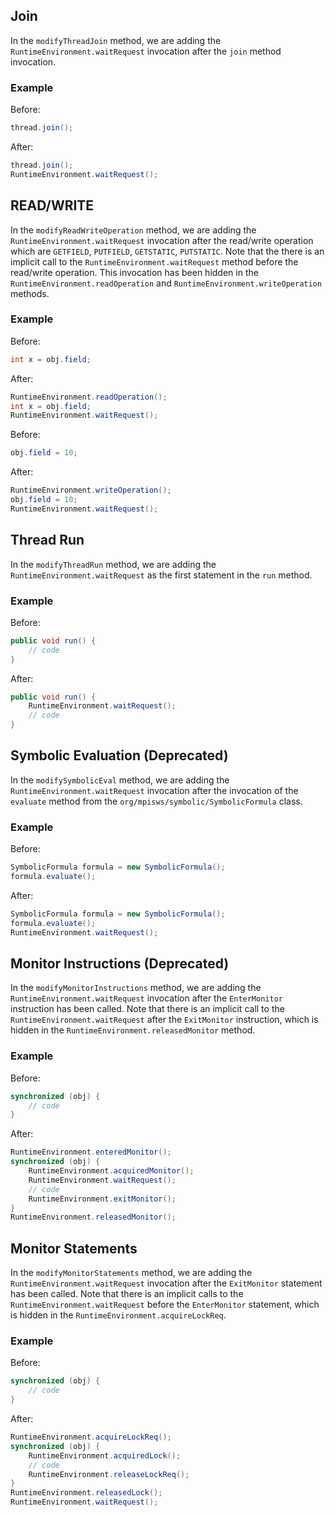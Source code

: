 ## Join

In the `modifyThreadJoin` method, we are adding the `RuntimeEnvironment.waitRequest` invocation after the `join`
method invocation.

### Example
Before:
```java
thread.join();
```

After:
```java
thread.join();
RuntimeEnvironment.waitRequest();
```


## READ/WRITE

In the `modifyReadWriteOperation` method, we are adding the `RuntimeEnvironment.waitRequest` invocation after the
read/write operation which are `GETFIELD`, `PUTFIELD`, `GETSTATIC`, `PUTSTATIC`. Note that the there is an implicit
call to the `RuntimeEnvironment.waitRequest` method before the read/write operation. This invocation has been hidden
in the `RuntimeEnvironment.readOperation` and `RuntimeEnvironment.writeOperation` methods.

### Example
Before:
```java
int x = obj.field;
```

After:
```java
RuntimeEnvironment.readOperation();
int x = obj.field;
RuntimeEnvironment.waitRequest();
```

Before:
```java
obj.field = 10;
```

After:
```java
RuntimeEnvironment.writeOperation();
obj.field = 10;
RuntimeEnvironment.waitRequest();
```

## Thread Run

In the `modifyThreadRun` method, we are adding the `RuntimeEnvironment.waitRequest` as the first statement in the
`run` method.

### Example
Before:
```java
public void run() {
    // code
}
```

After:
```java
public void run() {
    RuntimeEnvironment.waitRequest();
    // code
}
```

## Symbolic Evaluation (Deprecated)

In the `modifySymbolicEval` method, we are adding the `RuntimeEnvironment.waitRequest` invocation after the
invocation of the `evaluate` method from the `org/mpisws/symbolic/SymbolicFormula` class.

### Example

Before:
```java
SymbolicFormula formula = new SymbolicFormula();
formula.evaluate();
```

After:
```java
SymbolicFormula formula = new SymbolicFormula();
formula.evaluate();
RuntimeEnvironment.waitRequest();
```

## Monitor Instructions (Deprecated)

In the `modifyMonitorInstructions` method, we are adding the `RuntimeEnvironment.waitRequest` invocation after the 
`EnterMonitor` instruction has been called. Note that there is an implicit call to the `RuntimeEnvironment.waitRequest`
after the `ExitMonitor` instruction, which is hidden in the `RuntimeEnvironment.releasedMonitor` method.


### Example

Before:
```java
synchronized (obj) {
    // code
}
```

After:
```java
RuntimeEnvironment.enteredMonitor();
synchronized (obj) {
    RuntimeEnvironment.acquiredMonitor();
    RuntimeEnvironment.waitRequest();
    // code
    RuntimeEnvironment.exitMonitor();
}
RuntimeEnvironment.releasedMonitor();
```

## Monitor Statements

In the `modifyMonitorStatements` method, we are adding the `RuntimeEnvironment.waitRequest` invocation after the
`ExitMonitor` statement has been called. Note that there is an implicit calls to the `RuntimeEnvironment.waitRequest`
before the `EnterMonitor` statement, which is hidden in the `RuntimeEnvironment.acquireLockReq`.

### Example

Before:
```java
synchronized (obj) {
    // code
}
```

After:
```java
RuntimeEnvironment.acquireLockReq();
synchronized (obj) {
    RuntimeEnvironment.acquiredLock();
    // code
    RuntimeEnvironment.releaseLockReq();
}
RuntimeEnvironment.releasedLock();
RuntimeEnvironment.waitRequest();
```
